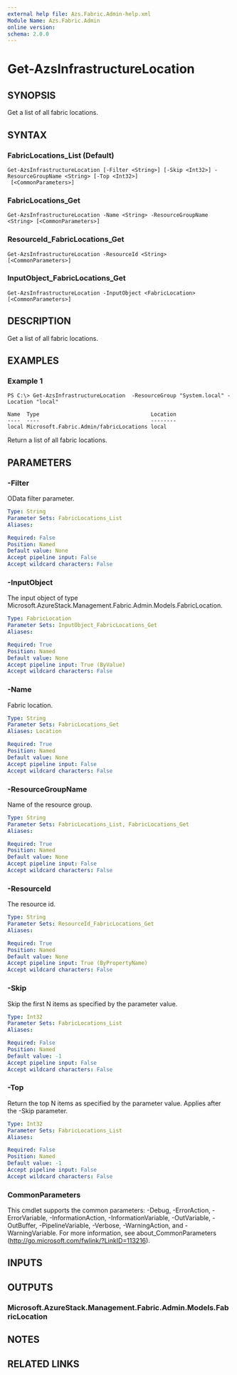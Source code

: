 ```yaml
---
external help file: Azs.Fabric.Admin-help.xml
Module Name: Azs.Fabric.Admin
online version:
schema: 2.0.0
---
```


# Get-AzsInfrastructureLocation

## SYNOPSIS
Get a list of all fabric locations.

## SYNTAX

### FabricLocations_List (Default)
```
Get-AzsInfrastructureLocation [-Filter <String>] [-Skip <Int32>] -ResourceGroupName <String> [-Top <Int32>]
 [<CommonParameters>]
```

### FabricLocations_Get
```
Get-AzsInfrastructureLocation -Name <String> -ResourceGroupName <String> [<CommonParameters>]
```

### ResourceId_FabricLocations_Get
```
Get-AzsInfrastructureLocation -ResourceId <String> [<CommonParameters>]
```

### InputObject_FabricLocations_Get
```
Get-AzsInfrastructureLocation -InputObject <FabricLocation> [<CommonParameters>]
```

## DESCRIPTION
Get a list of all fabric locations.

## EXAMPLES

### Example 1
```
PS C:\> Get-AzsInfrastructureLocation  -ResourceGroup "System.local" -Location "local"

Name  Type                                   Location
----  ----                                   --------
local Microsoft.Fabric.Admin/fabricLocations local
```

Return a list of all fabric locations.

## PARAMETERS

### -Filter
OData filter parameter.

```yaml
Type: String
Parameter Sets: FabricLocations_List
Aliases:

Required: False
Position: Named
Default value: None
Accept pipeline input: False
Accept wildcard characters: False
```

### -InputObject
The input object of type Microsoft.AzureStack.Management.Fabric.Admin.Models.FabricLocation.

```yaml
Type: FabricLocation
Parameter Sets: InputObject_FabricLocations_Get
Aliases:

Required: True
Position: Named
Default value: None
Accept pipeline input: True (ByValue)
Accept wildcard characters: False
```

### -Name
Fabric location.

```yaml
Type: String
Parameter Sets: FabricLocations_Get
Aliases: Location

Required: True
Position: Named
Default value: None
Accept pipeline input: False
Accept wildcard characters: False
```

### -ResourceGroupName
Name of the resource group.

```yaml
Type: String
Parameter Sets: FabricLocations_List, FabricLocations_Get
Aliases:

Required: True
Position: Named
Default value: None
Accept pipeline input: False
Accept wildcard characters: False
```

### -ResourceId
The resource id.

```yaml
Type: String
Parameter Sets: ResourceId_FabricLocations_Get
Aliases:

Required: True
Position: Named
Default value: None
Accept pipeline input: True (ByPropertyName)
Accept wildcard characters: False
```

### -Skip
Skip the first N items as specified by the parameter value.

```yaml
Type: Int32
Parameter Sets: FabricLocations_List
Aliases:

Required: False
Position: Named
Default value: -1
Accept pipeline input: False
Accept wildcard characters: False
```

### -Top
Return the top N items as specified by the parameter value.
Applies after the -Skip parameter.

```yaml
Type: Int32
Parameter Sets: FabricLocations_List
Aliases:

Required: False
Position: Named
Default value: -1
Accept pipeline input: False
Accept wildcard characters: False
```

### CommonParameters
This cmdlet supports the common parameters: -Debug, -ErrorAction, -ErrorVariable, -InformationAction, -InformationVariable, -OutVariable, -OutBuffer, -PipelineVariable, -Verbose, -WarningAction, and -WarningVariable. For more information, see about_CommonParameters (http://go.microsoft.com/fwlink/?LinkID=113216).

## INPUTS

## OUTPUTS

### Microsoft.AzureStack.Management.Fabric.Admin.Models.FabricLocation

## NOTES

## RELATED LINKS

